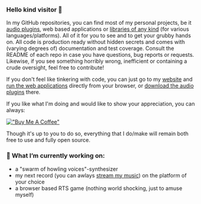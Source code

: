 ### Hello kind visitor 👋

In my GitHub repositories, you can find most of my personal projects, be it [audio plugins](https://github.com/igorski?utf8=%E2%9C%93&tab=repositories&q=vst&sort=stargazers), web based applications or [libraries of any kind](https://github.com/igorski?tab=repositories&q=library&sort=stargazers) (for various languages/platforms). All of it for you to see and to get your grubby hands on. All code is production ready without hidden secrets and comes with (varying degrees of) documentation and test coverage. Consult the README of each repo in case you have questions, bug reports or requests. Likewise, if you see something horribly wrong, inefficient or containing a crude oversight, feel free to contribute!

If you don't feel like tinkering with code, you can just go to my [website](https://www.igorski.nl) and [run the web applications](https://www.igorski.nl/apps) directly from your browser, or [download the audio plugins](https://www.igorski.nl/download) there.

If you like what I'm doing and would like to show your appreciation, you can always:

[!["Buy Me A Coffee"](https://www.buymeacoffee.com/assets/img/custom_images/orange_img.png)](https://www.buymeacoffee.com/igorski)

Though it's up to you to do so, everything that I do/make will remain both free to use and fully open source.

### 🔭 What I’m currently working on:

 - a "swarm of howling voices"-synthesizer
 - my next record (you can awlays [stream my music](https://songwhip.com/drosophelia)) on the platform of your choice
 - a browser based RTS game (nothing world shocking, just to amuse myself)
